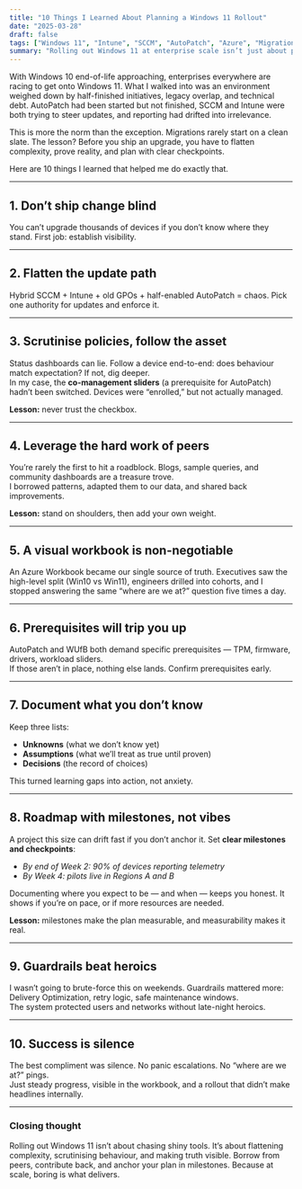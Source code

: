 ```yaml
---
title: "10 Things I Learned About Planning a Windows 11 Rollout"
date: "2025-03-28"
draft: false
tags: ["Windows 11", "Intune", "SCCM", "AutoPatch", "Azure", "Migration", "Digital Transformation"]
summary: "Rolling out Windows 11 at enterprise scale isn’t just about pushing an upgrade. It’s about flattening complexity, scrutinising policies, and setting clear milestones. Here are 10 lessons I learned along the way."
---
```


With Windows 10 end-of-life approaching, enterprises everywhere are racing to get onto Windows 11. What I walked into was an environment weighed down by half-finished initiatives, legacy overlap, and technical debt. AutoPatch had been started but not finished, SCCM and Intune were both trying to steer updates, and reporting had drifted into irrelevance.  

This is more the norm than the exception. Migrations rarely start on a clean slate. The lesson? Before you ship an upgrade, you have to flatten complexity, prove reality, and plan with clear checkpoints.  

Here are 10 things I learned that helped me do exactly that.  

---

## 1. Don’t ship change blind  
You can’t upgrade thousands of devices if you don’t know where they stand. First job: establish visibility.  

---

## 2. Flatten the update path  
Hybrid SCCM + Intune + old GPOs + half-enabled AutoPatch = chaos. Pick one authority for updates and enforce it.  

---

## 3. Scrutinise policies, follow the asset  
Status dashboards can lie. Follow a device end-to-end: does behaviour match expectation? If not, dig deeper.  
In my case, the **co-management sliders** (a prerequisite for AutoPatch) hadn’t been switched. Devices were “enrolled,” but not actually managed.  

**Lesson:** never trust the checkbox.  

---

## 4. Leverage the hard work of peers  
You’re rarely the first to hit a roadblock. Blogs, sample queries, and community dashboards are a treasure trove.  
I borrowed patterns, adapted them to our data, and shared back improvements.  

**Lesson:** stand on shoulders, then add your own weight.  

---

## 5. A visual workbook is non-negotiable  
An Azure Workbook became our single source of truth. Executives saw the high-level split (Win10 vs Win11), engineers drilled into cohorts, and I stopped answering the same “where are we at?” question five times a day.  

---

## 6. Prerequisites will trip you up  
AutoPatch and WUfB both demand specific prerequisites — TPM, firmware, drivers, workload sliders.  
If those aren’t in place, nothing else lands. Confirm prerequisites early.  

---

## 7. Document what you don’t know  
Keep three lists:  
- **Unknowns** (what we don’t know yet)  
- **Assumptions** (what we’ll treat as true until proven)  
- **Decisions** (the record of choices)  

This turned learning gaps into action, not anxiety.  

---

## 8. Roadmap with milestones, not vibes  
A project this size can drift fast if you don’t anchor it. Set **clear milestones and checkpoints**:  
- *By end of Week 2: 90% of devices reporting telemetry*  
- *By Week 4: pilots live in Regions A and B*  

Documenting where you expect to be — and when — keeps you honest. It shows if you’re on pace, or if more resources are needed.  

**Lesson:** milestones make the plan measurable, and measurability makes it real.  

---

## 9. Guardrails beat heroics  
I wasn’t going to brute-force this on weekends. Guardrails mattered more: Delivery Optimization, retry logic, safe maintenance windows.  
The system protected users and networks without late-night heroics.  

---

## 10. Success is silence  
The best compliment was silence. No panic escalations. No “where are we at?” pings.  
Just steady progress, visible in the workbook, and a rollout that didn’t make headlines internally.  

---

### Closing thought  
Rolling out Windows 11 isn’t about chasing shiny tools. It’s about flattening complexity, scrutinising behaviour, and making truth visible. Borrow from peers, contribute back, and anchor your plan in milestones. Because at scale, boring is what delivers.  
